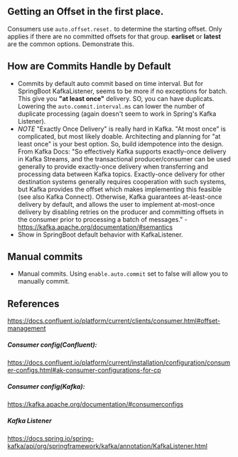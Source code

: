 ## Getting an Offset in the first place.
Consumers use `auto.offset.reset.`  to determine the starting offset.  Only applies if there are no committed offsets for that group.  **earliset** or **latest** are the common options.  Demonstrate this.


## How are Commits Handle by Default

- Commits by default auto commit based on time interval.  But for SpringBoot KafkaListener, seems to be more if no exceptions for batch.  This give you **"at least once"** delivery.  SO, you can have duplicats.  Lowering the `auto.commit.interval.ms` can lower the number of duplicate processing (again doesn't seem to work in Spring's Kafka Listener).
- *NOTE* "Exactly Once Delivery" is really hard in Kafka.  "At most once" is complicated, but most likely doable.  Architecting and planning for "at least once" is your best option.  So, build idempotence into the design.
  From Kafka Docs:
  "So effectively Kafka supports exactly-once delivery in Kafka Streams, and the transactional producer/consumer can be used generally to provide exactly-once delivery when transferring and processing data between Kafka topics. Exactly-once delivery for other destination systems generally requires cooperation with such systems, but Kafka provides the offset which makes implementing this feasible (see also Kafka Connect). Otherwise, Kafka guarantees at-least-once delivery by default, and allows the user to implement at-most-once delivery by disabling retries on the producer and committing offsets in the consumer prior to processing a batch of messages." - https://kafka.apache.org/documentation/#semantics
- Show in SpringBoot default behavior with KafkaListener.


## Manual commits

- Manual commits.  Using `enable.auto.commit` set to false will allow you to manually commit.




## References

https://docs.confluent.io/platform/current/clients/consumer.html#offset-management

##### Consumer config(Confluent):

https://docs.confluent.io/platform/current/installation/configuration/consumer-configs.html#ak-consumer-configurations-for-cp

##### Consumer config(Kafka):
https://kafka.apache.org/documentation/#consumerconfigs

##### Kafka Listener

https://docs.spring.io/spring-kafka/api/org/springframework/kafka/annotation/KafkaListener.html
